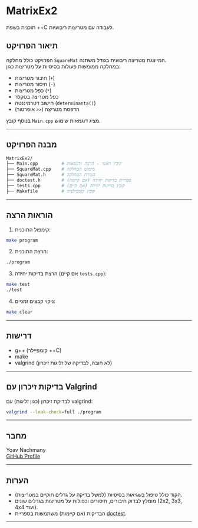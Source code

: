 # MatrixEx2

תוכנית בשפת ++C לעבודה עם מטריצות ריבועיות.

## תיאור הפרויקט

הפרויקט כולל מחלקה `SquareMat` המייצגת מטריצה ריבועית בגודל משתנה.  
במחלקה ממומשות פעולות בסיסיות על מטריצות כגון:
- חיבור מטריצות (`+`)
- חיסור מטריצות (`-`)
- כפל מטריצות (`*`)
- כפל מטריצה בסקלר
- חישוב דטרמיננטה (`determinanta()`)
- הדפסת מטריצה (`<<` אופרטור)

בנוסף קובץ `Main.cpp` מציג דוגמאות שימוש.

---

## מבנה הפרויקט

```bash
MatrixEx2/
├── Main.cpp         # קובץ ראשי - הרצה ודוגמאות
├── SquareMat.cpp    # מימוש המחלקה
├── SquareMat.h      # הגדרת המחלקה
├── doctest.h        # ספריית בדיקות יחידה (אם קיימת)
├── tests.cpp        # קובץ בדיקות יחידה (אם קיים)
├── Makefile         # קובץ קומפילציה
```

---

## הוראות הרצה

1. קימפול התוכנית:

```bash
make program
```

2. הרצת התוכנית:

```bash
./program
```

3. הרצת בדיקות יחידה (אם קיים `tests.cpp`):

```bash
make test
./test
```

4. ניקוי קבצים זמניים:

```bash
make clear
```

---

## דרישות

- g++ (קומפיילר ++C)
- make
- valgrind (לא חובה, לבדיקה של זליגות זיכרון)

---

## בדיקות זיכרון עם Valgrind

לבדיקת זיכרון (כגון זליגות) עם valgrind:

```bash
valgrind --leak-check=full ./program
```

---

## מחבר

Yoav Nachmany  
[GitHub Profile](https://github.com/yoavnach)

---

## הערות

- הקוד כולל טיפול בשגיאות בסיסיות (למשל בדיקה על גדלים חוקיים במטריצות).
- מומלץ לבדוק חיבורים, חיסורים וכפולות על מטריצות בגדלים שונים (2x2, 3x3, 4x4 ועוד).
- הבדיקות (אם קיימות) משתמשות בספריית [doctest](https://github.com/doctest/doctest).

---
